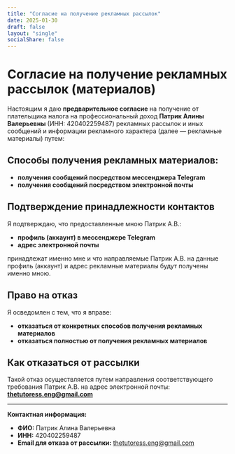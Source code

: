 ```yaml
---
title: "Согласие на получение рекламных рассылок"
date: 2025-01-30
draft: false
layout: "single"
socialShare: false
---
```


# Согласие на получение рекламных рассылок (материалов)

Настоящим я даю **предварительное согласие** на получение от плательщика налога на профессиональный доход **Патрик Алины Валерьевны** (ИНН: 420402259487) рекламных рассылок и иных сообщений и информации рекламного характера (далее — рекламные материалы) путем:

## Способы получения рекламных материалов:

- **получения сообщений посредством мессенджера Telegram**
- **получения сообщений посредством электронной почты**

## Подтверждение принадлежности контактов

Я подтверждаю, что предоставленные мною Патрик А.В.:
- **профиль (аккаунт) в мессенджере Telegram** 
- **адрес электронной почты**

принадлежат именно мне и что направляемые Патрик А.В. на данные профиль (аккаунт) и адрес рекламные материалы будут получены именно мною.

## Право на отказ

Я осведомлен с тем, что я вправе:
- **отказаться от конкретных способов получения рекламных материалов**
- **отказаться полностью от получения рекламных материалов**

## Как отказаться от рассылки

Такой отказ осуществляется путем направления соответствующего требования Патрик А.В. на адрес электронной почты: **thetutoress.eng@gmail.com**

---

**Контактная информация:**
- **ФИО:** Патрик Алина Валерьевна  
- **ИНН:** 420402259487
- **Email для отказа от рассылки:** thetutoress.eng@gmail.com